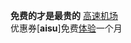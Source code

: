 **免费的才是最贵的**
[高速机场](https://aisu.me/#/register?code=Un1oABqE)  
优惠券[**aisu**]免费[体验](https://client-sub.aisu.life/s/9d5c0618de0a5d8334101b019ad057bf)一个月  

